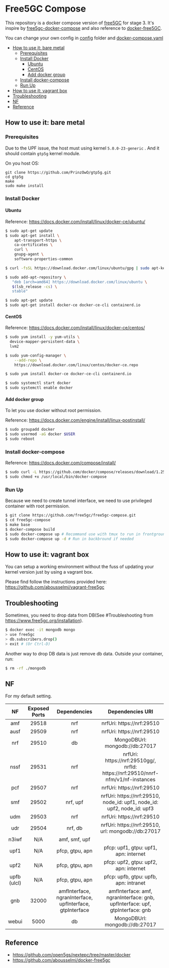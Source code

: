 # Free5GC Compose

This repository is a docker compose version of [free5GC](https://github.com/free5gc/free5gc) for stage 3. It's inspire by [free5gc-docker-compose](https://github.com/calee0219/free5gc-docker-compose) and also reference to [docker-free5GC](https://github.com/abousselmi/docker-free5gc).

You can change your own config in [config](./config) folder and [docker-compose.yaml](docker-compose.yaml)

<!-- START doctoc generated TOC please keep comment here to allow auto update -->
<!-- DON'T EDIT THIS SECTION, INSTEAD RE-RUN doctoc TO UPDATE -->

- [How to use it: bare metal](#how-to-use-it-bare-metal)
  - [Prerequisites](#prerequisites)
  - [Install Docker](#install-docker)
    - [Ubuntu](#ubuntu)
    - [CentOS](#centos)
    - [Add docker group](#add-docker-group)
  - [Install docker-compose](#install-docker-compose)
  - [Run Up](#run-up)
- [How to use it: vagrant box](#how-to-use-it-vagrant-box)
- [Troubleshooting](#troubleshooting)
- [NF](#nf)
- [Reference](#reference)

<!-- END doctoc generated TOC please keep comment here to allow auto update -->

## How to use it: bare metal

### Prerequisites

Due to the UPF issue, the host must using kernel `5.0.0-23-generic` . And it should contain `gtp5g` kernel module.

On you host OS:

``` 
git clone https://github.com/PrinzOwO/gtp5g.git
cd gtp5g
make
sudo make install
```

### Install Docker

#### Ubuntu

Reference: https://docs.docker.com/install/linux/docker-ce/ubuntu/

``` bash
$ sudo apt-get update
$ sudo apt-get install \
    apt-transport-https \
    ca-certificates \
    curl \
    gnupg-agent \
    software-properties-common

$ curl -fsSL https://download.docker.com/linux/ubuntu/gpg | sudo apt-key add -

$ sudo add-apt-repository \
   "deb [arch=amd64] https://download.docker.com/linux/ubuntu \
   $(lsb_release -cs) \
   stable"

$ sudo apt-get update
$ sudo apt-get install docker-ce docker-ce-cli containerd.io
```

#### CentOS

Reference: https://docs.docker.com/install/linux/docker-ce/centos/

``` bash
$ sudo yum install -y yum-utils \
  device-mapper-persistent-data \
  lvm2

$ sudo yum-config-manager \
    --add-repo \
    https://download.docker.com/linux/centos/docker-ce.repo

$ sudo yum install docker-ce docker-ce-cli containerd.io

$ sudo systemctl start docker
$ sudo systemctl enable docker
```

#### Add docker group

To let you use docker without root permission.

Reference: https://docs.docker.com/engine/install/linux-postinstall/

``` bash
$ sudo groupadd docker
$ sudo usermod -aG docker $USER
$ sudo reboot
```

### Install docker-compose

Reference: https://docs.docker.com/compose/install/

``` bash
$ sudo curl -L https://github.com/docker/compose/releases/download/1.25.5/docker-compose- `uname -s` - `uname -m` -o /usr/local/bin/docker-compose
$ sudo chmod +x /usr/local/bin/docker-compose
```

### Run Up

Because we need to create tunnel interface, we need to use privileged container with root permission.

``` bash
$ git clone https://github.com/free5gc/free5gc-compose.git
$ cd free5gc-compose
$ make base
$ docker-compose build
$ sudo docker-compose up # Recommand use with tmux to run in frontground
$ sudo docker-compose up -d # Run in backbround if needed
```

## How to use it: vagrant box

You can setup a working environment without the fuss of updating your kernel version just by using a vagrant box.

Please find follow the instructions provided here: https://github.com/abousselmi/vagrant-free5gc

## Troubleshooting

Sometimes, you need to drop data from DB(See #Troubleshooting from https://www.free5gc.org/installation).

``` bash
$ docker exec -it mongodb mongo
> use free5gc
> db.subscribers.drop()
> exit # (Or Ctrl-D)
```

Another way to drop DB data is just remove db data. Outside your container, run:

``` bash
$ rm -rf ./mongodb
```

## NF

For my default setting.

| NF | Exposed Ports | Dependencies | Dependencies URI |
|:-:|:-:|:-:|:-:|
| amf | 29518 | nrf | nrfUri: https://nrf:29510 |
| ausf | 29509 | nrf | nrfUri: https://nrf:29510 |
| nrf | 29510 | db | MongoDBUrl: mongodb://db:27017 |
| nssf | 29531 | nrf | nrfUri: https://nrf:29510gg/, <br/>nrfId: https://nrf:29510/nnrf-nfm/v1/nf-instances |
| pcf | 29507 | nrf | nrfUri: https://nrf:29510 |
| smf | 29502 | nrf, upf | nrfUri: https://nrf:29510, <br/>node_id: upf1, node_id: upf2, node_id: upf3 |
| udm | 29503 | nrf | nrfUri: https://nrf:29510 |
| udr | 29504 | nrf, db | nrfUri: https://nrf:29510, <br/>url: mongodb://db:27017 |
| n3iwf | N/A | amf, smf, upf |  |
| upf1 | N/A | pfcp, gtpu, apn | pfcp: upf1, gtpu: upf1, apn: internet |
| upf2 | N/A | pfcp, gtpu, apn | pfcp: upf2, gtpu: upf2, apn: internet |
| upfb (ulcl) | N/A | pfcp, gtpu, apn | pfcp: upfb, gtpu: upfb, apn: intranet |
| gnb | 32000 | amfInterface, ngranInterface, upfInterface, gtpInterface | amfInterface: amf, ngranInterface: gnb, upfInterface: upf, gtpInterface: gnb |
| webui | 5000 | db | MongoDBUrl: mongodb://db:27017  |

## Reference

* https://github.com/open5gs/nextepc/tree/master/docker
* https://github.com/abousselmi/docker-free5gc
